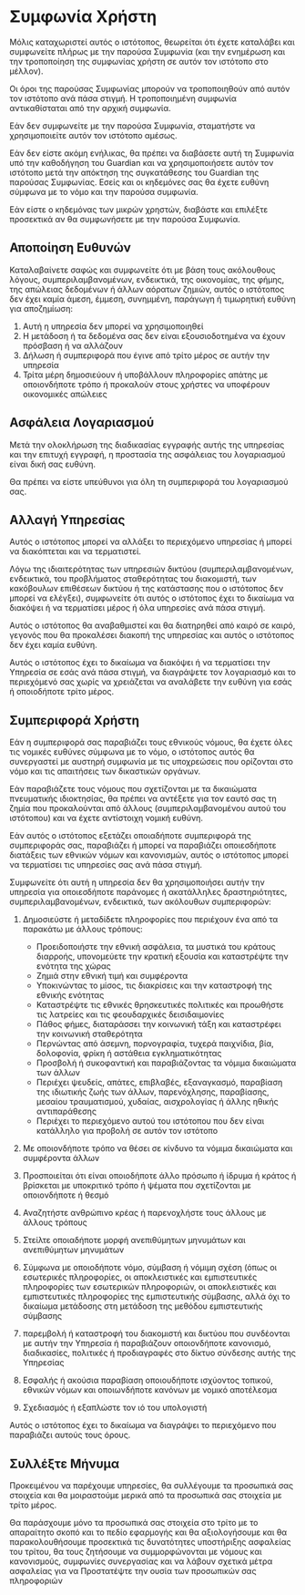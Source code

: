 # Συμφωνία Χρήστη

Μόλις καταχωριστεί αυτός ο ιστότοπος, θεωρείται ότι έχετε καταλάβει και συμφωνείτε πλήρως με την παρούσα Συμφωνία (και την ενημέρωση και την τροποποίηση της συμφωνίας χρήστη σε αυτόν τον ιστότοπο στο μέλλον).

Οι όροι της παρούσας Συμφωνίας μπορούν να τροποποιηθούν από αυτόν τον ιστότοπο ανά πάσα στιγμή. Η τροποποιημένη συμφωνία αντικαθίσταται από την αρχική συμφωνία.

Εάν δεν συμφωνείτε με την παρούσα Συμφωνία, σταματήστε να χρησιμοποιείτε αυτόν τον ιστότοπο αμέσως.

Εάν δεν είστε ακόμη ενήλικας, θα πρέπει να διαβάσετε αυτή τη Συμφωνία υπό την καθοδήγηση του Guardian και να χρησιμοποιήσετε αυτόν τον ιστότοπο μετά την απόκτηση της συγκατάθεσης του Guardian της παρούσας Συμφωνίας. Εσείς και οι κηδεμόνες σας θα έχετε ευθύνη σύμφωνα με το νόμο και την παρούσα συμφωνία.

Εάν είστε ο κηδεμόνας των μικρών χρηστών, διαβάστε και επιλέξτε προσεκτικά αν θα συμφωνήσετε με την παρούσα Συμφωνία.

## Αποποίηση Ευθυνών

Καταλαβαίνετε σαφώς και συμφωνείτε ότι με βάση τους ακόλουθους λόγους, συμπεριλαμβανομένων, ενδεικτικά, της οικονομίας, της φήμης, της απώλειας δεδομένων ή άλλων αόρατων ζημιών, αυτός ο ιστότοπος δεν έχει καμία άμεση, έμμεση, συνημμένη, παράγωγη ή τιμωρητική ευθύνη για αποζημίωση:

1. Αυτή η υπηρεσία δεν μπορεί να χρησιμοποιηθεί
1. Η μετάδοση ή τα δεδομένα σας δεν είναι εξουσιοδοτημένα να έχουν πρόσβαση ή να αλλάζουν
1. Δήλωση ή συμπεριφορά που έγινε από τρίτο μέρος σε αυτήν την υπηρεσία
1. Τρίτα μέρη δημοσιεύουν ή υποβάλλουν πληροφορίες απάτης με οποιονδήποτε τρόπο ή προκαλούν στους χρήστες να υποφέρουν οικονομικές απώλειες

## Ασφάλεια Λογαριασμού

Μετά την ολοκλήρωση της διαδικασίας εγγραφής αυτής της υπηρεσίας και την επιτυχή εγγραφή, η προστασία της ασφάλειας του λογαριασμού είναι δική σας ευθύνη.

Θα πρέπει να είστε υπεύθυνοι για όλη τη συμπεριφορά του λογαριασμού σας.

## Αλλαγή Υπηρεσίας

Αυτός ο ιστότοπος μπορεί να αλλάξει το περιεχόμενο υπηρεσίας ή μπορεί να διακόπτεται και να τερματιστεί.

Λόγω της ιδιαιτερότητας των υπηρεσιών δικτύου (συμπεριλαμβανομένων, ενδεικτικά, του προβλήματος σταθερότητας του διακομιστή, των κακόβουλων επιθέσεων δικτύου ή της κατάστασης που ο ιστότοπος δεν μπορεί να ελέγξει), συμφωνείτε ότι αυτός ο ιστότοπος έχει το δικαίωμα να διακόψει ή να τερματίσει μέρος ή όλα υπηρεσίες ανά πάσα στιγμή.

Αυτός ο ιστότοπος θα αναβαθμιστεί και θα διατηρηθεί από καιρό σε καιρό, γεγονός που θα προκαλέσει διακοπή της υπηρεσίας και αυτός ο ιστότοπος δεν έχει καμία ευθύνη.

Αυτός ο ιστότοπος έχει το δικαίωμα να διακόψει ή να τερματίσει την Υπηρεσία σε εσάς ανά πάσα στιγμή, να διαγράψετε τον λογαριασμό και το περιεχόμενό σας χωρίς να χρειάζεται να αναλάβετε την ευθύνη για εσάς ή οποιοδήποτε τρίτο μέρος.

## Συμπεριφορά Χρήστη

Εάν η συμπεριφορά σας παραβιάζει τους εθνικούς νόμους, θα έχετε όλες τις νομικές ευθύνες σύμφωνα με το νόμο, ο ιστότοπος αυτός θα συνεργαστεί με αυστηρή συμφωνία με τις υποχρεώσεις που ορίζονται στο νόμο και τις απαιτήσεις των δικαστικών οργάνων.

Εάν παραβιάζετε τους νόμους που σχετίζονται με τα δικαιώματα πνευματικής ιδιοκτησίας, θα πρέπει να αντέξετε για τον εαυτό σας τη ζημία που προκαλούνται από άλλους (συμπεριλαμβανομένου αυτού του ιστότοπου) και να έχετε αντίστοιχη νομική ευθύνη.

Εάν αυτός ο ιστότοπος εξετάζει οποιαδήποτε συμπεριφορά της συμπεριφοράς σας, παραβιάζει ή μπορεί να παραβιάζει οποιεσδήποτε διατάξεις των εθνικών νόμων και κανονισμών, αυτός ο ιστότοπος μπορεί να τερματίσει τις υπηρεσίες σας ανά πάσα στιγμή.

Συμφωνείτε ότι αυτή η υπηρεσία δεν θα χρησιμοποιήσει αυτήν την υπηρεσία για οποιεσδήποτε παράνομες ή ακατάλληλες δραστηριότητες, συμπεριλαμβανομένων, ενδεικτικά, των ακόλουθων συμπεριφορών:

1. Δημοσιεύστε ή μεταδίδετε πληροφορίες που περιέχουν ένα από τα παρακάτω με άλλους τρόπους:

   * Προειδοποιήστε την εθνική ασφάλεια, τα μυστικά του κράτους διαρροής, υπονομεύετε την κρατική εξουσία και καταστρέψτε την ενότητα της χώρας
   * Ζημιά στην εθνική τιμή και συμφέροντα
   * Υποκινώντας το μίσος, τις διακρίσεις και την καταστροφή της εθνικής ενότητας
   * Καταστρέψτε τις εθνικές θρησκευτικές πολιτικές και προωθήστε τις λατρείες και τις φεουδαρχικές δεισιδαιμονίες
   * Πάθος φήμες, διαταράσσει την κοινωνική τάξη και καταστρέφει την κοινωνική σταθερότητα
   * Περνώντας από άσεμνη, πορνογραφία, τυχερά παιχνίδια, βία, δολοφονία, φρίκη ή αστάθεια εγκληματικότητας
   * Προσβολή ή συκοφαντική και παραβιάζοντας τα νόμιμα δικαιώματα των άλλων
   * Περιέχει ψευδείς, απάτες, επιβλαβές, εξαναγκασμό, παραβίαση της ιδιωτικής ζωής των άλλων, παρενόχλησης, παραβίασης, μεσαίου τραυματισμού, χυδαίας, αισχρολογίας ή άλλης ηθικής αντιπαράθεσης
   * Περιέχει το περιεχόμενο αυτού του ιστότοπου που δεν είναι κατάλληλο για προβολή σε αυτόν τον ιστότοπο

1. Με οποιονδήποτε τρόπο να θέσει σε κίνδυνο τα νόμιμα δικαιώματα και συμφέροντα άλλων
1. Προσποιείται ότι είναι οποιοδήποτε άλλο πρόσωπο ή ίδρυμα ή κράτος ή βρίσκεται με υποκριτικό τρόπο ή ψέματα που σχετίζονται με οποιονδήποτε ή θεσμό
1. Αναζητήστε ανθρώπινο κρέας ή παρενοχλήστε τους άλλους με άλλους τρόπους
1. Στείλτε οποιαδήποτε μορφή ανεπιθύμητων μηνυμάτων και ανεπιθύμητων μηνυμάτων
1. Σύμφωνα με οποιοδήποτε νόμο, σύμβαση ή νόμιμη σχέση (όπως οι εσωτερικές πληροφορίες, οι αποκλειστικές και εμπιστευτικές πληροφορίες των εσωτερικών πληροφοριών, οι αποκλειστικές και εμπιστευτικές πληροφορίες της εμπιστευτικής σύμβασης, αλλά όχι το δικαίωμα μετάδοσης στη μετάδοση της μεθόδου εμπιστευτικής σύμβασης
1. παρεμβολή ή καταστροφή του διακομιστή και δικτύου που συνδέονται με αυτήν την Υπηρεσία ή παραβιάζουν οποιονδήποτε κανονισμό, διαδικασίες, πολιτικές ή προδιαγραφές στο δίκτυο σύνδεσης αυτής της Υπηρεσίας
1. Εσφαλής ή ακούσια παραβίαση οποιουδήποτε ισχύοντος τοπικού, εθνικών νόμων και οποιωνδήποτε κανόνων με νομικό αποτέλεσμα
1. Σχεδιασμός ή εξαπλώστε τον ιό του υπολογιστή

Αυτός ο ιστότοπος έχει το δικαίωμα να διαγράψει το περιεχόμενο που παραβιάζει αυτούς τους όρους.

## Συλλέξτε Μήνυμα

Προκειμένου να παρέχουμε υπηρεσίες, θα συλλέγουμε τα προσωπικά σας στοιχεία και θα μοιραστούμε μερικά από τα προσωπικά σας στοιχεία με τρίτο μέρος.

Θα παράσχουμε μόνο τα προσωπικά σας στοιχεία στο τρίτο με το απαραίτητο σκοπό και το πεδίο εφαρμογής και θα αξιολογήσουμε και θα παρακολουθήσουμε προσεκτικά τις δυνατότητες υποστήριξης ασφαλείας του τρίτου, θα τους ζητήσουμε να συμμορφώνονται με νόμους και κανονισμούς, συμφωνίες συνεργασίας και να λάβουν σχετικά μέτρα ασφαλείας για να Προστατέψτε την ουσία των προσωπικών σας πληροφοριών